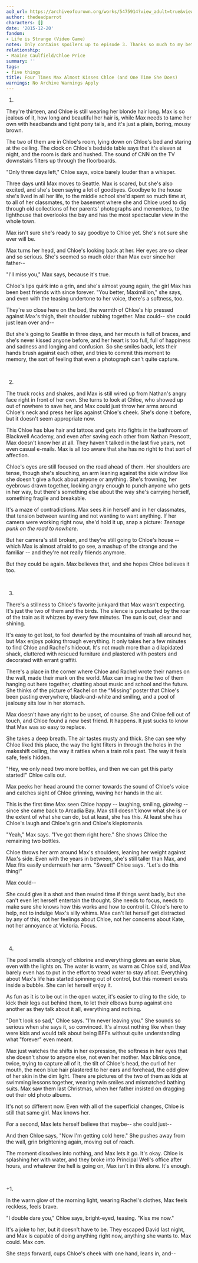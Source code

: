 ```yaml
---
ao3_url: https://archiveofourown.org/works/5475914?view_adult=true&view_full_work=true
author: thedeadparrot
characters: []
date: '2015-12-20'
fandom:
- Life is Strange (Video Game)
notes: Only contains spoilers up to episode 3. Thanks so much to my beta!
relationship:
- Maxine Caulfield/Chloe Price
summary: ''
tags:
- five things
title: Four Times Max Almost Kisses Chloe (and One Time She Does)
warnings: No Archive Warnings Apply
---
```


1.

They're thirteen, and Chloe is still wearing her blonde hair long. Max is so jealous of it, how long and beautiful her hair is, while Max needs to tame her own with headbands and tight pony tails, and it's just a plain, boring, mousy brown.

The two of them are in Chloe's room, lying down on Chloe's bed and staring at the ceiling. The clock on Chloe's bedside table says that it's eleven at night, and the room is dark and hushed. The sound of CNN on the TV downstairs filters up through the floorboards.

"Only three days left," Chloe says, voice barely louder than a whisper.

Three days until Max moves to Seattle. Max is scared, but she's also excited, and she's been saying a lot of goodbyes. Goodbye to the house she's lived in all her life, to the middle school she'd spent so much time at, to all of her classmates, to the basement where she and Chloe used to dig through old collections of her parents' photographs and mementoes, to the lighthouse that overlooks the bay and has the most spectacular view in the whole town.

Max isn't sure she's ready to say goodbye to Chloe yet. She's not sure she ever will be.

Max turns her head, and Chloe's looking back at her. Her eyes are so clear and so serious. She's seemed so much older than Max ever since her father--

"I'll miss you," Max says, because it's true.

Chloe's lips quirk into a grin, and she's almost young again, the girl Max has been best friends with since forever. "You better, Maximillion," she says, and even with the teasing undertone to her voice, there's a softness, too.

They're so close here on the bed, the warmth of Chloe's hip pressed against Max's thigh, their shoulder rubbing together. Max could-- she could just lean over and--

But she's going to Seattle in three days, and her mouth is full of braces, and she's never kissed anyone before, and her heart is too full, full of happiness and sadness and longing and confusion. So she smiles back, lets their hands brush against each other, and tries to commit this moment to memory, the sort of feeling that even a photograph can't quite capture. 

 

2.

The truck rocks and shakes, and Max is still wired up from Nathan's angry face right in front of her own. She turns to look at Chloe, who showed up out of nowhere to save her, and Max could just throw her arms around Chloe's neck and press her lips against Chloe's cheek. She's done it before, but it doesn't seem appropriate now.

This Chloe has blue hair and tattoos and gets into fights in the bathroom of Blackwell Academy, and even after saving each other from Nathan Prescott, Max doesn't know her at all. They haven't talked in the last five years, not even casual e-mails. Max is all too aware that she has no right to that sort of affection.

Chloe's eyes are still focused on the road ahead of them. Her shoulders are tense, though she's slouching, an arm leaning against the side window like she doesn't give a fuck about anyone or anything. She's frowning, her eyebrows drawn together, looking angry enough to punch anyone who gets in her way, but there's something else about the way she's carrying herself, something fragile and breakable.

It's a maze of contradictions. Max sees it in herself and in her classmates, that tension between wanting and not wanting to want anything. If her camera were working right now, she'd hold it up, snap a picture: *Teenage punk on the road to nowhere*.

But her camera's still broken, and they're still going to Chloe's house -- which Max is almost afraid to go see, a mashup of the strange and the familiar -- and they're not really friends anymore. 

But they could be again. Max believes that, and she hopes Chloe believes it too.

 

3.

There's a stillness to Chloe's favorite junkyard that Max wasn't expecting. It's just the two of them and the birds. The silence is punctuated by the roar of the train as it whizzes by every few minutes. The sun is out, clear and shining.

It's easy to get lost, to feel dwarfed by the mountains of trash all around her, but Max enjoys poking through everything. It only takes her a few minutes to find Chloe and Rachel's hideout. It's not much more than a dilapidated shack, cluttered with rescued furniture and plastered with posters and decorated with errant graffiti.

There's a place in the corner where Chloe and Rachel wrote their names on the wall, made their mark on the world. Max can imagine the two of them hanging out here together, chatting about music and school and the future. She thinks of the picture of Rachel on the “Missing” poster that Chloe's been pasting everywhere, black-and-white and smiling, and a pool of jealousy sits low in her stomach.

Max doesn't have any right to be upset, of course. She and Chloe fell out of touch, and Chloe found a new best friend. It happens. It just sucks to know that Max was so easy to replace.

She takes a deep breath. The air tastes musty and thick. She can see why Chloe liked this place, the way the light filters in through the holes in the makeshift ceiling, the way it rattles when a train rolls past. The way it feels safe, feels hidden.

"Hey, we only need two more bottles, and then we can get this party started!" Chloe calls out. 

Max peeks her head around the corner towards the sound of Chloe's voice and catches sight of Chloe grinning, waving her hands in the air.

This is the first time Max seen Chloe happy -- laughing, smiling, *glowing* -- since she came back to Arcadia Bay. Max still doesn't know what she is or the extent of what she can do, but at least, she has this. At least she has Chloe's laugh and Chloe's grin and Chloe's kleptomania.

"Yeah," Max says. "I've got them right here." She shows Chloe the remaining two bottles. 

Chloe throws her arm around Max's shoulders, leaning her weight against Max's side. Even with the years in between, she's still taller than Max, and Max fits easily underneath her arm. "Sweet!" Chloe says. "Let's do this thing!"

Max could-- 

She could give it a shot and then rewind time if things went badly, but she can't even let herself entertain the thought. She needs to focus, needs to make sure she knows how this works and how to control it. Chloe's here to help, not to indulge Max's silly whims. Max can't let herself get distracted by any of this, not her feelings about Chloe, not her concerns about Kate, not her annoyance at Victoria. Focus.

 

4.

The pool smells strongly of chlorine and everything glows an eerie blue, even with the lights on. The water is warm, as warm as Chloe said, and Max barely even has to put in the effort to tread water to stay afloat. Everything about Max's life has started spinning out of control, but this moment exists inside a bubble. She can let herself enjoy it.

As fun as it is to be out in the open water, it's easier to cling to the side, to kick their legs out behind them, to let their elbows bump against one another as they talk about it all, everything and nothing.

"Don't look so sad," Chloe says. "I'm never leaving you." She sounds so serious when she says it, so convinced. It's almost nothing like when they were kids and would talk about being BFFs without quite understanding what "forever" even meant.

Max just watches the shifts in her expression, the softness in her eyes that she doesn't show to anyone else, not even her mother. Max blinks once, twice, trying to capture all of it, the tilt of Chloe's head, the curl of her mouth, the neon blue hair plastered to her ears and forehead, the odd glow of her skin in the dim light. There are pictures of the two of them as kids at swimming lessons together, wearing twin smiles and mismatched bathing suits. Max saw them last Christmas, when her father insisted on dragging out their old photo albums. 

It's not so different now. Even with all of the superficial changes, Chloe is still that same girl. Max knows her.

For a second, Max lets herself believe that maybe-- she could just--

And then Chloe says, "Now I'm getting cold here." She pushes away from the wall, grin brightening again, moving out of reach.

The moment dissolves into nothing, and Max lets it go. It's okay. Chloe is splashing her with water, and they broke into Principal Well's office after hours, and whatever the hell is going on, Max isn't in this alone. It's enough. 

 

+1.

In the warm glow of the morning light, wearing Rachel's clothes, Max feels reckless, feels brave.

"I double dare you," Chloe says, bright-eyed, teasing. "Kiss me now."

It's a joke to her, but it doesn't have to be. They escaped David last night, and Max is capable of doing anything right now, anything she wants to. Max could. Max *can*.

She steps forward, cups Chloe's cheek with one hand, leans in, and--